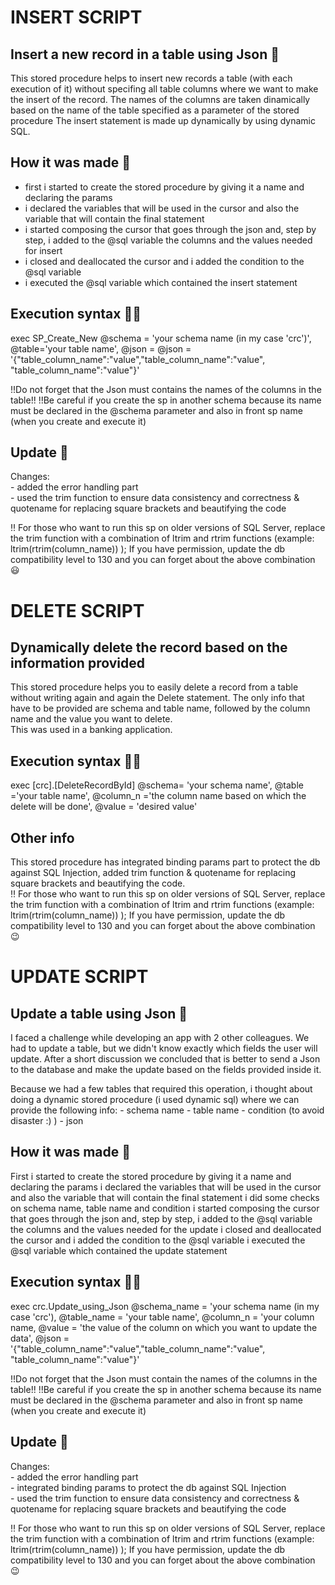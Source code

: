 # INSERT SCRIPT

## Insert a new record in a table using Json 🎯
This stored procedure helps to insert new records a table (with each execution of it) without specifing all table columns where we want to make the insert of the record.
The names of the columns are taken dinamically based on the name of the table specified as a parameter of the stored procedure
The insert statement is made up dynamically by using dynamic SQL.

## How it was made 🎥
- first i started to create the stored procedure by giving it a name and declaring the params
- i declared the variables that will be used in the cursor and also the variable that will contain the final statement
- i started composing the cursor that goes through the json and, step by step, i added to the @sql variable the columns and the values needed for insert
- i closed and deallocated the cursor and i added the condition to the @sql variable
- i executed the @sql variable which contained the insert statement

## Execution syntax 👩‍💻
exec SP_Create_New @schema = 'your schema name (in my case 'crc')', @table='your table name',
@json =  @json = '{"table_column_name":"value","table_column_name":"value", "table_column_name":"value"}'

!!Do not forget that the Json must contains the names of the columns in the table!!
!!Be careful if you create the sp in another schema because its name must be declared in the @schema parameter and also in front sp name (when you create and execute it) 


 ## Update 📢 <br />
Changes: <br />
    - added the error handling part <br />
    - used the trim function to ensure data consistency and correctness & quotename for replacing square brackets and beautifying the code <br />

‼ For those who want to run this sp on older versions of SQL Server, replace the trim function with a combination of ltrim and rtrim functions (example: ltrim(rtrim(column_name)) );
If you have permission, update the db compatibility level to 130 and you can forget about the above combination 😃


# DELETE SCRIPT

## Dynamically delete the record based on the information provided 

This stored procedure helps you to easily delete a record from a table without writing again and again the Delete statement. The only info that have to be provided are schema and table name, followed by the column name and the value you want to delete.<br />
This was used in a banking application.

## Execution syntax 👩‍💻

exec [crc].[DeleteRecordById] @schema= 'your schema name', @table ='your table name', @column_n ='the column name based on which the delete will be done', @value = 'desired value'

## Other info

This stored procedure has integrated binding params part to protect the db against SQL Injection, added trim function & quotename for replacing square brackets and beautifying the code.
<br />
‼ For those who want to run this sp on older versions of SQL Server, replace the trim function with a combination of ltrim and rtrim functions (example: ltrim(rtrim(column_name)) );
If you have permission, update the db compatibility level to 130 and you can forget about the above combination 😉


# UPDATE SCRIPT

## Update a table using Json 🎯
I faced a challenge while developing an app with 2 other colleagues. We had to update a table, but we didn't know exactly which fields the user will update. After a short discussion we concluded that is better to send a Json to the database and make the update based on the fields provided inside it.

Because we had a few tables that required this operation, i thought about doing a dynamic stored procedure (i used dynamic sql) where we can provide the following info: - schema name - table name - condition (to avoid disaster :) ) - json

## How it was made 🎥
First i started to create the stored procedure by giving it a name and declaring the params
i declared the variables that will be used in the cursor and also the variable that will contain the final statement
i did some checks on schema name, table name and condition
i started composing the cursor that goes through the json and, step by step, i added to the @sql variable the columns and the values needed for the update
i closed and deallocated the cursor and i added the condition to the @sql variable
i executed the @sql variable which contained the update statement

## Execution syntax 👩‍💻
exec crc.Update_using_Json @schema_name = 'your schema name (in my case 'crc'), @table_name = 'your table name', @column_n = 'your column name, @value = 'the value of the column on which you want to update the data', @json = '{"table_column_name":"value","table_column_name":"value", "table_column_name":"value"}'

!!Do not forget that the Json must contain the names of the columns in the table!!
!!Be careful if you create the sp in another schema because its name must be declared in the @schema parameter and also in front sp name (when you create and execute it) 


 ## Update 📢 <br />
Changes: <br />
    - added the error handling part <br />
    - integrated binding params to protect the db against SQL Injection <br />
    - used the trim function to ensure data consistency and correctness & quotename for replacing square brackets and beautifying the code <br />

‼ For those who want to run this sp on older versions of SQL Server, replace the trim function with a combination of ltrim and rtrim functions (example: ltrim(rtrim(column_name)) );
If you have permission, update the db compatibility level to 130 and you can forget about the above combination 😉


